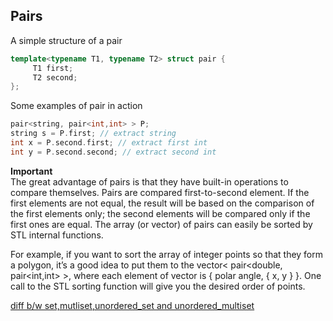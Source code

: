 
## Pairs  

A simple structure of a pair   

```c++
template<typename T1, typename T2> struct pair {
     T1 first;
     T2 second;
};
```

Some examples of pair in action  

```c++
pair<string, pair<int,int> > P;
string s = P.first; // extract string
int x = P.second.first; // extract first int
int y = P.second.second; // extract second int
```

**Important**  
The great advantage of pairs is that they have built-in operations to compare themselves. Pairs are compared first-to-second element. If the first elements are not equal, the result will be based on the comparison of the first elements only; the second elements will be compared only if the first ones are equal. The array (or vector) of pairs can easily be sorted by STL internal functions.  

For example, if you want to sort the array of integer points so that they form a polygon, it’s a good idea to put them to the vector< pair<double, pair<int,int> >, where each element of vector is { polar angle, { x, y } }. One call to the STL sorting function will give you the desired order of points.

[diff b/w set,mutliset,unordered_set and unordered_multiset](https://www.geeksforgeeks.org/difference-set-multiset-unordered_set-unordered_multiset/)

